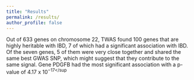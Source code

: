 ```yaml
---
title: "Results"
permalink: /results/
author_profile: false
---
```


Out of 633 genes on chromosome 22, TWAS found 100 genes that are highly heritable with IBD, 7 of which had a significant association with IBD. Of the seven genes, 5 of them were very close together and shared the same best GWAS SNP, which might suggest that they contribute to the same signal. Gene PDGFB had the most significant association with a p-value of 4.17 x 10<sup>−17</sup
